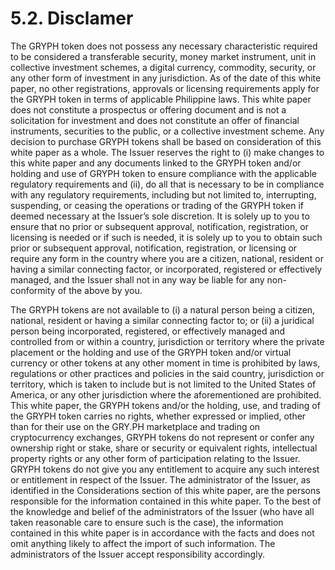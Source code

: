 # 5.2. Disclamer

The GRYPH token does not possess any necessary characteristic required to be considered a transferable security, money market instrument, unit in collective investment schemes, a digital currency, commodity, security, or any other form of investment in any jurisdiction. As of the date of this white paper, no other registrations, approvals or licensing requirements apply for the GRYPH token in terms of applicable Philippine laws. This white paper does not constitute a prospectus or offering document and is not a solicitation for investment and does not constitute an offer of financial instruments, securities to the public, or a collective investment scheme. Any decision to purchase GRYPH tokens shall be based on consideration of this white paper as a whole. The Issuer reserves the right to (i) make changes to this white paper and any documents linked to the GRYPH token and/or holding and use of GRYPH token to ensure compliance with the applicable regulatory requirements and (ii), do all that is necessary to be in compliance with any regulatory requirements, including but not limited to, interrupting, suspending, or ceasing the operations or trading of the GRYPH token if deemed necessary at the Issuer’s sole discretion. It is solely up to you to ensure that no prior or subsequent approval, notification, registration, or licensing is needed or if such is needed, it is solely up to you to obtain such prior or subsequent approval, notification, registration, or licensing or require any form in the country where you are a citizen, national, resident or having a similar connecting factor, or incorporated, registered or effectively managed, and the Issuer shall not in any way be liable for any non-conformity of the above by you.

The GRYPH tokens are not available to (i) a natural person being a citizen, national, resident or having a similar connecting factor to; or (ii) a juridical person being incorporated, registered, or effectively managed and controlled from or within a country, jurisdiction or territory where the private placement or the holding and use of the GRYPH token and/or virtual currency or other tokens at any other moment in time is prohibited by laws, regulations or other practices and policies in the said country, jurisdiction or territory, which is taken to include but is not limited to the United States of America, or any other jurisdiction where the aforementioned are prohibited. This white paper, the GRYPH tokens and/or the holding, use, and trading of the GRYPH token carries no rights, whether expressed or implied, other than for their use on the GRY.PH marketplace and trading on cryptocurrency exchanges, GRYPH tokens do not represent or confer any ownership right or stake, share or security or equivalent rights, intellectual property rights or any other form of participation relating to the Issuer. GRYPH tokens do not give you any entitlement to acquire any such interest or entitlement in respect of the Issuer. The administrator of the Issuer, as identified in the Considerations section of this white paper, are the persons responsible for the information contained in this white paper. To the best of the knowledge and belief of the administrators of the Issuer (who have all taken reasonable care to ensure such is the case), the information contained in this white paper is in accordance with the facts and does not omit anything likely to affect the import of such information. The administrators of the Issuer accept responsibility accordingly.
